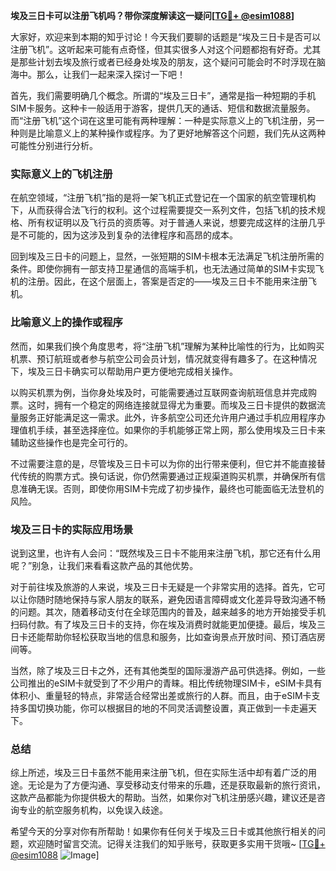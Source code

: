 **埃及三日卡可以注册飞机吗？带你深度解读这一疑问[[TG💪+ @esim1088](https://t.me/s/esim1088)]**

大家好，欢迎来到本期的知乎讨论！今天我们要聊的话题是“埃及三日卡是否可以注册飞机”。这听起来可能有点奇怪，但其实很多人对这个问题都抱有好奇。尤其是那些计划去埃及旅行或者已经身处埃及的朋友，这个疑问可能会时不时浮现在脑海中。那么，让我们一起来深入探讨一下吧！

首先，我们需要明确几个概念。所谓的“埃及三日卡”，通常是指一种短期的手机SIM卡服务。这种卡一般适用于游客，提供几天的通话、短信和数据流量服务。而“注册飞机”这个词在这里可能有两种理解：一种是实际意义上的飞机注册，另一种则是比喻意义上的某种操作或程序。为了更好地解答这个问题，我们先从这两种可能性分别进行分析。

### 实际意义上的飞机注册

在航空领域，“注册飞机”指的是将一架飞机正式登记在一个国家的航空管理机构下，从而获得合法飞行的权利。这个过程需要提交一系列文件，包括飞机的技术规格、所有权证明以及飞行员的资质等。对于普通人来说，想要完成这样的注册几乎是不可能的，因为这涉及到复杂的法律程序和高昂的成本。

回到埃及三日卡的问题上，显然，一张短期的SIM卡根本无法满足飞机注册所需的条件。即使你拥有一部支持卫星通信的高端手机，也无法通过简单的SIM卡实现飞机的注册。因此，在这个层面上，答案是否定的——埃及三日卡不能用来注册飞机。

### 比喻意义上的操作或程序

然而，如果我们换个角度思考，将“注册飞机”理解为某种比喻性的行为，比如购买机票、预订航班或者参与航空公司会员计划，情况就变得有趣多了。在这种情况下，埃及三日卡确实可以帮助用户更方便地完成相关操作。

以购买机票为例，当你身处埃及时，可能需要通过互联网查询航班信息并完成购票。这时，拥有一个稳定的网络连接就显得尤为重要。而埃及三日卡提供的数据流量服务正好能满足这一需求。此外，许多航空公司还允许用户通过手机应用程序办理值机手续，甚至选择座位。如果你的手机能够正常上网，那么使用埃及三日卡来辅助这些操作也是完全可行的。

不过需要注意的是，尽管埃及三日卡可以为你的出行带来便利，但它并不能直接替代传统的购票方式。换句话说，你仍然需要通过正规渠道购买机票，并确保所有信息准确无误。否则，即使你用SIM卡完成了初步操作，最终也可能面临无法登机的风险。

### 埃及三日卡的实际应用场景

说到这里，也许有人会问：“既然埃及三日卡不能用来注册飞机，那它还有什么用呢？”别急，让我们来看看这款产品的其他优势。

对于前往埃及旅游的人来说，埃及三日卡无疑是一个非常实用的选择。首先，它可以让你随时随地保持与家人朋友的联系，避免因语言障碍或文化差异导致沟通不畅的问题。其次，随着移动支付在全球范围内的普及，越来越多的地方开始接受手机扫码付款。有了埃及三日卡的支持，你在埃及消费时就能更加便捷。最后，埃及三日卡还能帮助你轻松获取当地的信息和服务，比如查询景点开放时间、预订酒店房间等。

当然，除了埃及三日卡之外，还有其他类型的国际漫游产品可供选择。例如，一些公司推出的eSIM卡就受到了不少用户的青睐。相比传统物理SIM卡，eSIM卡具有体积小、重量轻的特点，非常适合经常出差或旅行的人群。而且，由于eSIM卡支持多国切换功能，你可以根据目的地的不同灵活调整设置，真正做到一卡走遍天下。

### 总结

综上所述，埃及三日卡虽然不能用来注册飞机，但在实际生活中却有着广泛的用途。无论是为了方便沟通、享受移动支付带来的乐趣，还是获取最新的旅行资讯，这款产品都能为你提供极大的帮助。当然，如果你对飞机注册感兴趣，建议还是咨询专业的航空服务机构，以免误入歧途。

希望今天的分享对你有所帮助！如果你有任何关于埃及三日卡或其他旅行相关的问题，欢迎随时留言交流。记得关注我们的知乎账号，获取更多实用干货哦~ [[TG💪+ @esim1088](https://t.me/s/esim1088) ![Image](https://i.postimg.cc/4NQfJmqS/Snipaste-2025-05-13-00-14-12.png)]
